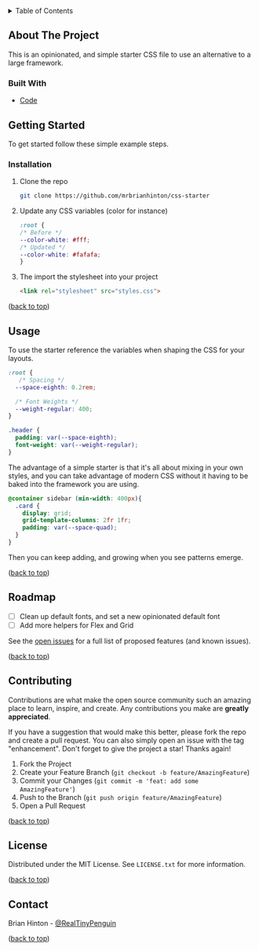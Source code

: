<!-- TABLE OF CONTENTS -->
<details>
  <summary>Table of Contents</summary>
  <ol>
    <li>
      <a href="#about-the-project">About The Project</a>
      <ul>
        <li><a href="#built-with">Built With</a></li>
      </ul>
    </li>
    <li>
      <a href="#getting-started">Getting Started</a>
      <ul>
        <li><a href="#installation">Installation</a></li>
      </ul>
    </li>
    <li><a href="#usage">Usage</a></li>
    <li><a href="#roadmap">Roadmap</a></li>
    <li><a href="#contributing">Contributing</a></li>
    <li><a href="#license">License</a></li>
    <li><a href="#contact">Contact</a></li>
  </ol>
</details>

<!-- ABOUT THE PROJECT -->
## About The Project

This is an opinionated, and simple starter CSS file to use an alternative to a large framework.


### Built With

* [Code](https://code.visualstudio.com)


<!-- GETTING STARTED -->
## Getting Started

To get started follow these simple example steps.

### Installation

1. Clone the repo
   ```sh
   git clone https://github.com/mrbrianhinton/css-starter
   ```
3. Update any CSS variables (color for instance)
   ```css
   :root {
   /* Before */
   --color-white: #fff;
   /* Updated */
   --color-white: #fafafa;
   }
   ```
4. The import the stylesheet into your project
   ```html
   <link rel="stylesheet" src="styles.css">
   ```

<p align="left">(<a href="#top">back to top</a>)</p>

<!-- USAGE EXAMPLES -->
## Usage

To use the starter reference the variables when shaping the CSS for your layouts.

```css
:root {
   /* Spacing */
  --space-eighth: 0.2rem;

  /* Font Weights */
  --weight-regular: 400;
}

.header {
  padding: var(--space-eighth);
  font-weight: var(--weight-regular);
}
```

The advantage of a simple starter is that it's all about mixing in your own styles, and you can take advantage of modern CSS without it having to be baked into the framework you are using.

```css
@container sidebar (min-width: 400px){
  .card {
    display: grid;
    grid-template-columns: 2fr 1fr;
    padding: var(--space-quad);
  }
}
```

Then you can keep adding, and growing when you see patterns emerge.

<p align="left">(<a href="#top">back to top</a>)</p>

<!-- ROADMAP -->
## Roadmap

- [ ] Clean up default fonts, and set a new opinionated default font
- [ ] Add more helpers for Flex and Grid

See the [open issues](https://github.com/mrbrianhinton/css-starter/issues) for a full list of proposed features (and known issues).

<p align="left">(<a href="#top">back to top</a>)</p>


<!-- CONTRIBUTING -->
## Contributing

Contributions are what make the open source community such an amazing place to learn, inspire, and create. Any contributions you make are **greatly appreciated**.

If you have a suggestion that would make this better, please fork the repo and create a pull request. You can also simply open an issue with the tag "enhancement".
Don't forget to give the project a star! Thanks again!

1. Fork the Project
2. Create your Feature Branch (`git checkout -b feature/AmazingFeature`)
3. Commit your Changes (`git commit -m 'feat: add some AmazingFeature'`)
4. Push to the Branch (`git push origin feature/AmazingFeature`)
5. Open a Pull Request

<p align="left">(<a href="#top">back to top</a>)</p>


<!-- LICENSE -->
## License

Distributed under the MIT License. See `LICENSE.txt` for more information.

<p align="left">(<a href="#top">back to top</a>)</p>


<!-- CONTACT -->
## Contact

Brian Hinton - [@RealTinyPenguin](https://twitter.com/RealTinyPenguin)

<p align="left">(<a href="#top">back to top</a>)</p>
